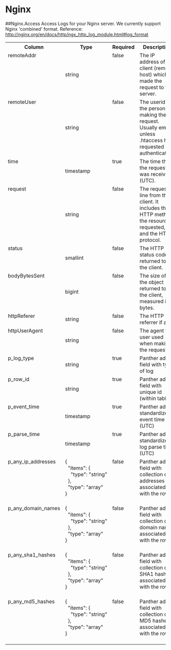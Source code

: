 
<!-- This document is generated by "mage doc:logs". DO NOT EDIT! -->

# Nginx
##Nginx.Access
Access Logs for your Nginx server. We currently support Nginx &#39;combined&#39; format. 
Reference: http://nginx.org/en/docs/http/ngx_http_log_module.html#log_format
<table>
<tr><th align=center>Column</th><th align=center>Type</th><th align=center>Required</th><th align=center>Description</th></tr>
<tr><td valign=top>remoteAddr</td><td>string</td><td valign=top>false</td><td valign=top>The IP address of the client (remote host) which made the request to the server.</td></tr>
<tr><td valign=top>remoteUser</td><td>string</td><td valign=top>false</td><td valign=top>The userid of the person making the request. Usually empty unless .htaccess has requested authentication.</td></tr>
<tr><td valign=top>time</td><td>timestamp</td><td valign=top>true</td><td valign=top>The time that the request was received (UTC).</td></tr>
<tr><td valign=top>request</td><td>string</td><td valign=top>false</td><td valign=top>The request line from the client. It includes the HTTP method, the resource requested, and the HTTP protocol.</td></tr>
<tr><td valign=top>status</td><td>smallint</td><td valign=top>false</td><td valign=top>The HTTP status code returned to the client.</td></tr>
<tr><td valign=top>bodyBytesSent</td><td>bigint</td><td valign=top>false</td><td valign=top>The size of the object returned to the client, measured in bytes.</td></tr>
<tr><td valign=top>httpReferer</td><td>string</td><td valign=top>false</td><td valign=top>The HTTP referrer if any.</td></tr>
<tr><td valign=top>httpUserAgent</td><td>string</td><td valign=top>false</td><td valign=top>The agent the user used when making the request.</td></tr>
<tr><td valign=top>p_log_type</td><td>string</td><td valign=top>true</td><td valign=top>Panther added field with type of log</td></tr>
<tr><td valign=top>p_row_id</td><td>string</td><td valign=top>true</td><td valign=top>Panther added field with unique id (within table)</td></tr>
<tr><td valign=top>p_event_time</td><td>timestamp</td><td valign=top>true</td><td valign=top>Panther added standardize event time (UTC)</td></tr>
<tr><td valign=top>p_parse_time</td><td>timestamp</td><td valign=top>true</td><td valign=top>Panther added standardize log parse time (UTC)</td></tr>
<tr><td valign=top>p_any_ip_addresses</td><td>{
<br>&nbsp;&nbsp;"items":&nbsp;{
<br>&nbsp;&nbsp;&nbsp;&nbsp;"type":&nbsp;"string"
<br>&nbsp;&nbsp;},
<br>&nbsp;&nbsp;"type":&nbsp;"array"
<br>}<br><br></td><td valign=top>false</td><td valign=top>Panther added field with collection of ip addresses associated with the row</td></tr>
<tr><td valign=top>p_any_domain_names</td><td>{
<br>&nbsp;&nbsp;"items":&nbsp;{
<br>&nbsp;&nbsp;&nbsp;&nbsp;"type":&nbsp;"string"
<br>&nbsp;&nbsp;},
<br>&nbsp;&nbsp;"type":&nbsp;"array"
<br>}<br><br></td><td valign=top>false</td><td valign=top>Panther added field with collection of domain names associated with the row</td></tr>
<tr><td valign=top>p_any_sha1_hashes</td><td>{
<br>&nbsp;&nbsp;"items":&nbsp;{
<br>&nbsp;&nbsp;&nbsp;&nbsp;"type":&nbsp;"string"
<br>&nbsp;&nbsp;},
<br>&nbsp;&nbsp;"type":&nbsp;"array"
<br>}<br><br></td><td valign=top>false</td><td valign=top>Panther added field with collection of SHA1 hashes associated with the row</td></tr>
<tr><td valign=top>p_any_md5_hashes</td><td>{
<br>&nbsp;&nbsp;"items":&nbsp;{
<br>&nbsp;&nbsp;&nbsp;&nbsp;"type":&nbsp;"string"
<br>&nbsp;&nbsp;},
<br>&nbsp;&nbsp;"type":&nbsp;"array"
<br>}<br><br></td><td valign=top>false</td><td valign=top>Panther added field with collection of MD5 hashes associated with the row</td></tr>
</table>

